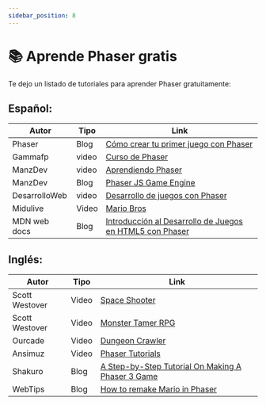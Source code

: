 ```yaml
---
sidebar_position: 8
---
```


# 📚 Aprende Phaser gratis

Te dejo un listado de tutoriales para aprender Phaser gratuitamente:

## Español:

| Autor         | Tipo  | Link                                                                                                                        |
| ------------- | ----- | --------------------------------------------------------------------------------------------------------------------------- |
| Phaser        | Blog  | [Cómo crear tu primer juego con Phaser](https://phaser.io/tutorials/making-your-first-phaser-3-game-spanish)                |
| Gammafp       | video | [Curso de Phaser](https://youtube.com/playlist?list=PLL_H5w4KA8dP9pPayzYxHCD4IQ80nkfY9&si=LL2aQIX-Lo3NwAXv)                 |
| ManzDev       | video | [Aprendiendo Phaser](https://youtube.com/playlist?list=PLx5xbrpW6nXjMBNQZpgmq8Kva-hT0jt4y&si=gPJpPGsqugo7zoJK)              |
| ManzDev       | Blog  | [Phaser JS Game Engine](https://lenguajejs.com/phaser/introduccion/que-es-phaser/)                                          |
| DesarrolloWeb | video | [Desarrollo de juegos con Phaser](https://youtube.com/playlist?list=PLIcuwIrm4rKeWg-592IgvbnAVoac-nmZJ&si=9VX_8J1yYoAxBdRo) |
| Midulive      | Video | [Mario Bros](https://youtube.com/playlist?list=PLUofhDIg_38oOofMi5sh1hXWZs44lD41z&si=OuuzSQPJlRNheG1o)                      |
| MDN web docs  | Blog  | [Introducción al Desarrollo de Juegos en HTML5 con Phaser](https://developer.mozilla.org/es/docs/Games/Tutorials/HTML5_Gamedev_Phaser_Device_Orientation)                        |

## Inglés:

| Autor          | Tipo  | Link                                                                                                                                      |
| -------------- | ----- | ----------------------------------------------------------------------------------------------------------------------------------------- |
| Scott Westover | Video | [Space Shooter](https://youtube.com/playlist?list=PLmcXe0-sfoShHpVWLDW2gqsyH1UFRni_2&si=6qscCnGg-2IVNpLt)                                 |
| Scott Westover | Video | [Monster Tamer RPG](https://youtube.com/playlist?list=PLmcXe0-sfoSgq-pyXrFx0GZjHbvoVUW8t&si=BSH3l3GDHr5bu1FL)                             |
| Ourcade        | Video | [Dungeon Crawler](https://youtube.com/playlist?list=PLNwtXgWIx3rgjHV9CUkPxHatABxScRynC&si=pdmTlH-jM2zDFN1U)                               |
| Ansimuz        | Video | [Phaser Tutorials](https://youtube.com/playlist?list=PLDyH9Tk5ZdFzEu_izyqgPFtHJJXkc79no&si=ds9iIcCV1kzvb0jU)                              |
| Shakuro        | Blog  | [A Step-by-Step Tutorial On Making A Phaser 3 Game](https://shakuro.com/blog/phaser-js-a-step-by-step-tutorial-on-making-a-phaser-3-game) |
| WebTips        | Blog  | [How to remake Mario in Phaser](https://webtips.dev/webtips/phaser/remake-mario-in-phaserjs-part1)                                        |
